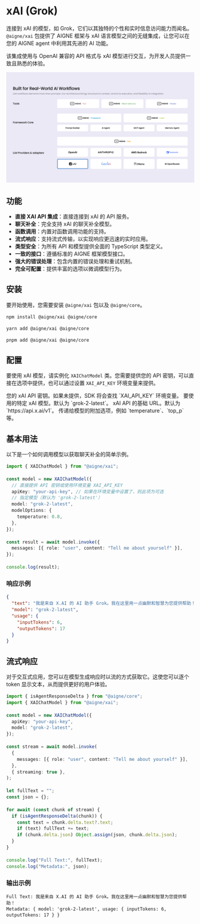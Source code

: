 # xAI (Grok)

连接到 xAI 的模型，如 Grok，它们以其独特的个性和实时信息访问能力而闻名。`@aigne/xai` 包提供了 AIGNE 框架与 xAI 语言模型之间的无缝集成，让您可以在您的 AIGNE agent 中利用其先进的 AI 功能。

该集成使用与 OpenAI 兼容的 API 格式与 xAI 模型进行交互，为开发人员提供一致且熟悉的体验。

![AIGNE xAI Integration](https://raw.githubusercontent.com/AIGNE-io/aigne-framework/main/assets/aigne-xai.png)

## 功能

- **直接 XAI API 集成**：直接连接到 xAI 的 API 服务。
- **聊天补全**：完全支持 xAI 的聊天补全模型。
- **函数调用**：内置对函数调用功能的支持。
- **流式响应**：支持流式传输，以实现响应更迅速的实时应用。
- **类型安全**：为所有 API 和模型提供全面的 TypeScript 类型定义。
- **一致的接口**：遵循标准的 AIGNE 框架模型接口。
- **强大的错误处理**：包含内置的错误处理和重试机制。
- **完全可配置**：提供丰富的选项以微调模型行为。

## 安装

要开始使用，您需要安装 `@aigne/xai` 包以及 `@aigne/core`。

```bash npm icon=logos:npm
npm install @aigne/xai @aigne/core
```

```bash yarn icon=logos:yarn
yarn add @aigne/xai @aigne/core
```

```bash pnpm icon=logos:pnpm
pnpm add @aigne/xai @aigne/core
```

## 配置

要使用 xAI 模型，请实例化 `XAIChatModel` 类。您需要提供您的 API 密钥，可以直接在选项中提供，也可以通过设置 `XAI_API_KEY` 环境变量来提供。

<x-field-group>
  <x-field data-name="apiKey" data-type="string" data-required="false">
    <x-field-desc markdown>您的 xAI API 密钥。如果未提供，SDK 将会查找 `XAI_API_KEY` 环境变量。</x-field-desc>
  </x-field>
  <x-field data-name="model" data-type="string" data-default="grok-2-latest" data-required="false">
    <x-field-desc markdown>要使用的特定 xAI 模型。默认为 `grok-2-latest`。</x-field-desc>
  </x-field>
  <x-field data-name="baseURL" data-type="string" data-default="https://api.x.ai/v1" data-required="false">
    <x-field-desc markdown>xAI API 的基础 URL。默认为 `https://api.x.ai/v1`。</x-field-desc>
  </x-field>
  <x-field data-name="modelOptions" data-type="object" data-required="false">
    <x-field-desc markdown>传递给模型的附加选项，例如 `temperature`、`top_p` 等。</x-field-desc>
  </x-field>
</x-field-group>

## 基本用法

以下是一个如何调用模型以获取聊天补全的简单示例。

```typescript Basic Chat Completion icon=logos:typescript
import { XAIChatModel } from "@aigne/xai";

const model = new XAIChatModel({
  // 直接提供 API 密钥或使用环境变量 XAI_API_KEY
  apiKey: "your-api-key", // 如果在环境变量中设置了，则此项为可选
  // 指定模型（默认为 'grok-2-latest'）
  model: "grok-2-latest",
  modelOptions: {
    temperature: 0.8,
  },
});

const result = await model.invoke({
  messages: [{ role: "user", content: "Tell me about yourself" }],
});

console.log(result);
```

### 响应示例

```json Response icon=mdi:code-json
{
  "text": "我是来自 X.AI 的 AI 助手 Grok。我在这里用一点幽默和智慧为您提供帮助！",
  "model": "grok-2-latest",
  "usage": {
    "inputTokens": 6,
    "outputTokens": 17
  }
}
```

## 流式响应

对于交互式应用，您可以在模型生成响应时以流的方式获取它。这使您可以逐个 token 显示文本，从而提供更好的用户体验。

```typescript Streaming Example icon=logos:typescript
import { isAgentResponseDelta } from "@aigne/core";
import { XAIChatModel } from "@aigne/xai";

const model = new XAIChatModel({
  apiKey: "your-api-key",
  model: "grok-2-latest",
});

const stream = await model.invoke(
  {
    messages: [{ role: "user", content: "Tell me about yourself" }],
  },
  { streaming: true },
);

let fullText = "";
const json = {};

for await (const chunk of stream) {
  if (isAgentResponseDelta(chunk)) {
    const text = chunk.delta.text?.text;
    if (text) fullText += text;
    if (chunk.delta.json) Object.assign(json, chunk.delta.json);
  }
}

console.log("Full Text:", fullText);
console.log("Metadata:", json);
```

### 输出示例

```text Streaming Output
Full Text: 我是来自 X.AI 的 AI 助手 Grok。我在这里用一点幽默和智慧为您提供帮助！
Metadata: { model: 'grok-2-latest', usage: { inputTokens: 6, outputTokens: 17 } }
```